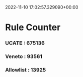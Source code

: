 2022-11-10 17:02:57.329090+00:00
# Rule Counter 
 ### UCATE : 675136

 ### Veneto : 93561

 ### Allowlist : 13925